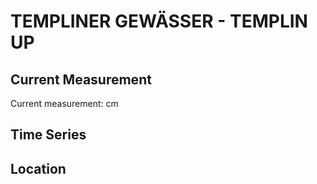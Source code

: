 # TEMPLINER GEWÄSSER - TEMPLIN UP

## Current Measurement

Current measurement: <Value topic="rivers/pegel-online/TlG/TEMPLIN-UP/measurementValue"/> cm

## Time Series

<TimeSeries topic="rivers/pegel-online/TlG/TEMPLIN-UP/measurementValue" period="week" />

## Location

<WorldMap>
  <Marker lat="53.12224909255888" lon="13.4947539138701" labelTopic="rivers/pegel-online/TlG/TEMPLIN-UP/measurementValue" />
</WorldMap>
